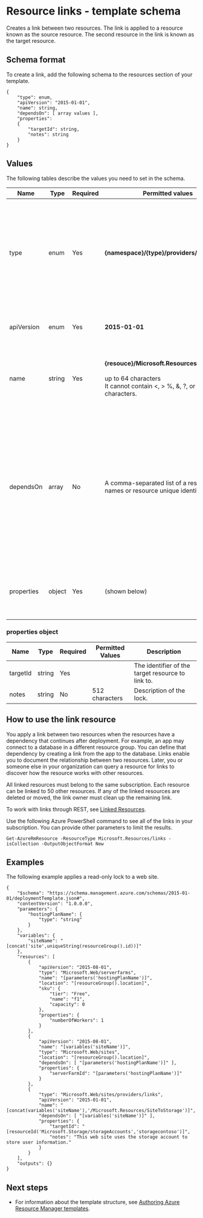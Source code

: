 <properties
   pageTitle="Resource Manager template for linking resources | Windows Azure"
   description="Shows the resource manager template schema for creating links between related resources."
   services="azure-resource-manager"
   documentationCenter="na"
   authors="tfitzmac"
   manager="wpickett"
   editor=""/>

<tags
   ms.service="azure-resource-manager"
   ms.date="12/09/2015"
   wacn.date=""/>

# Resource links - template schema

Creates a link between two resources. The link is applied to a resource known as the source resource. The second resource in the link is known as the target resource.

## Schema format

To create a link, add the following schema to the resources section of your template.
    
    {
        "type": enum,
        "apiVersion": "2015-01-01",
        "name": string,
        "dependsOn": [ array values ],
        "properties":
        {
            "targetId": string,
            "notes": string
        }
    }



## Values

The following tables describe the values you need to set in the schema.

| Name | Type | Required | Permitted values | Description |
| ---- | ---- | -------- | ---------------- | ----------- |
| type | enum | Yes | **{namespace}/{type}/providers/links** | The resource type to create. The {namespace} and {type} values refer to the provider namespace and resource type of the source resource. |
| apiVersion | enum | Yes | **2015-01-01** | The API version to use for creating the resource. |  
| name | string | Yes | **{resouce}/Microsoft.Resources/{linkname}**<br /><br />up to 64 characters<br />It cannot contain <, > %, &, ?, or any control characters. | A value that specifes both the name of source resource and a name for the link. |
| dependsOn | array | No |  A comma-separated list of a resource names or resource unique identifiers. | The collection of resources this link depends on. If the resources you are linking are deployed in the same template, include those resource names in this element to ensure they are deployed first. | 
| properties | object | Yes | (shown below)  | An object that identifies the resource to link to, and notes about the link. |  

### properties object

| Name | Type | Required | Permitted Values | Description |
| ------- | ---- | ---------------- | -------- | ----------- |
| targetId   | string | Yes |   | The identifier of the target resource to link to. |
| notes   | string | No | 512 characters | Description of the lock. |


## How to use the link resource

You apply a link between two resources when the resources have a dependency that continues after deployment. For example, an app may connect to a 
database in a different resource group. You can define that dependency by creating a link from the app to the database. Links enable you to document the 
relationship between two resources. Later, you or someone else in your organization can query a resource for links to discover how the resource works 
with other resources.

All linked resources must belong to the same subscription. Each resource can be linked to 50 other resources. If any of the linked resources are deleted or moved, the link owner must clean up the remaining link.

To work with links through REST, see [Linked Resources](https://msdn.microsoft.com/zh-cn/library/azure/mt238499.aspx).

Use the following Azure PowerShell command to see all of the links in your subscription. You can provide other parameters to limit the results.

    Get-AzureRmResource -ResourceType Microsoft.Resources/links -isCollection -OutputObjectFormat New

## Examples

The following example applies a read-only lock to a web site.

    {
        "$schema": "https://schema.management.azure.com/schemas/2015-01-01/deploymentTemplate.json#",
        "contentVersion": "1.0.0.0",
        "parameters": {
            "hostingPlanName": {
                "type": "string"
            }
        },
        "variables": {
            "siteName": "[concat('site',uniqueString(resourceGroup().id))]"
        },
        "resources": [
            {
                "apiVersion": "2015-08-01",
                "type": "Microsoft.Web/serverfarms",
                "name": "[parameters('hostingPlanName')]",
                "location": "[resourceGroup().location]",
                "sku": {
                    "tier": "Free",
                    "name": "f1",
                    "capacity": 0
                },
                "properties": {
                    "numberOfWorkers": 1
                }
            },
            {
                "apiVersion": "2015-08-01",
                "name": "[variables('siteName')]",
                "type": "Microsoft.Web/sites",
                "location": "[resourceGroup().location]",
                "dependsOn": [ "[parameters('hostingPlanName')]" ],
                "properties": {
                    "serverFarmId": "[parameters('hostingPlanName')]"
                }
            },
            {
                "type": "Microsoft.Web/sites/providers/links",
                "apiVersion": "2015-01-01",
                "name": "[concat(variables('siteName'),'/Microsoft.Resources/SiteToStorage')]",
                "dependsOn": [ "[variables('siteName')]" ],
                "properties": {
                    "targetId": "[resourceId('Microsoft.Storage/storageAccounts','storagecontoso')]",
                    "notes": "This web site uses the storage account to store user information."
                }
    	    }
        ],
        "outputs": {}
    }


## Next steps

- For information about the template structure, see [Authoring Azure Resource Manager templates](/documentation/articles/resource-group-authoring-templates).
